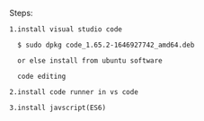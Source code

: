 
Steps:
    
    1.install visual studio code
    
      $ sudo dpkg code_1.65.2-1646927742_amd64.deb 
      
      or else install from ubuntu software 
      
      code editing
      
    2.install code runner in vs code
    
    3.install javscript(ES6)
    
    
   
